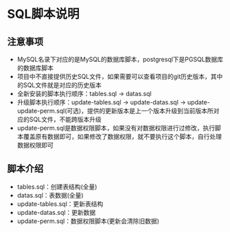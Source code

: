 # SQL脚本说明

## 注意事项
- MySQL名录下对应的是MySQL的数据库脚本，postgresql下是PGSQL数据库的数据库脚本
- 项目中不直接提供历史SQL文件，如果需要可以查看项目的git历史版本，其中的SQL文件就是对应的历史版本
- 全新安装的脚本执行顺序：tables.sql -> datas.sql
- 升级脚本执行顺序：update-tables.sql -> update-datas.sql -> update-update-perm.sql(可选)，提供的更新版本是上一个版本升级到当前版本所对应的SQL文件，不能跨版本升级
- update-perm.sql是数据权限脚本，如果没有对数据权限进行过修改，执行脚本覆盖原有数据即可，如果修改了数据权限，就不要执行这个脚本，自行处理数据权限即可

## 脚本介绍
- tables.sql：创建表结构(全量)
- datas.sql：表数据(全量)
- update-tables.sql：更新表结构
- update-datas.sql：更新数据
- update-perm.sql：数据权限脚本(更新会清除旧数据)
